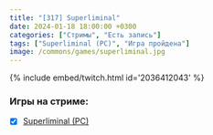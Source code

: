 ```yaml
---
title: "[317] Superliminal"
date: 2024-01-18 18:00:00 +0300
categories: ["Стримы", "Есть запись"]
tags: ["Superliminal (PC)", "Игра пройдена"]
image: /commons/games/superliminal.jpg
---
```


{% include embed/twitch.html id='2036412043' %}

### Игры на стриме:
+ [x] [Superliminal (PC)](/tags/superliminal-pc)
